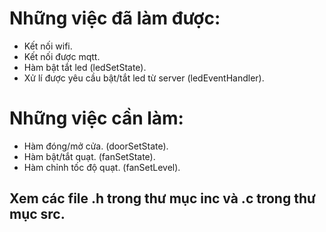 # Những việc đã làm được:
- Kết nối wifi.
- Kết nối được mqtt.
- Hàm bật tắt led (ledSetState).
- Xử lí được yêu cầu bật/tắt led từ server (ledEventHandler).
# Những việc cần làm:
- Hàm đóng/mở cửa. (doorSetState).
- Hàm bật/tắt quạt. (fanSetState).
- Hàm chỉnh tốc độ quạt. (fanSetLevel).
## Xem các file .h trong thư mục inc và .c trong thư mục src.
